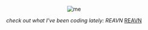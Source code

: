 

<p align="center">
  <img src="https://github.com/user-attachments/assets/8290d465-d1c2-4770-b5f6-c1b133a18b1a" alt="me">
</p>

<p align="center">
  <i>
   check out what I’ve been coding lately: REAVN
  </i>
  <a href="https://polyglotparrot.github.io/jump/" target="_blank" rel="noopener noreferrer">REAVN</a>
</p>



























  



